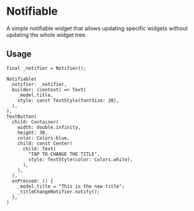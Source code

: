 # Notifiable
A simple notifiable widget that allows updating specific widgets without
updating the whole widget tree.

## Usage
```
final _notifier = Notifier();

Notifiable(
  notifier: _notifier,
  builder: (context) => Text(
    _model.title,
    style: const TextStyle(fontSize: 20),
  ),
),
TextButton(
  child: Container(
    width: double.infinity,
    height: 30,
    color: Colors.blue,
    child: const Center(
      child: Text(
        "TAP TO CHANGE THE TITLE",
        style: TextStyle(color: Colors.white),
      ),
    ),
  ),
  onPressed: () {
    _model.title = "This is the new title";
    _titleChangeNotifier.notify();
  },
)
```